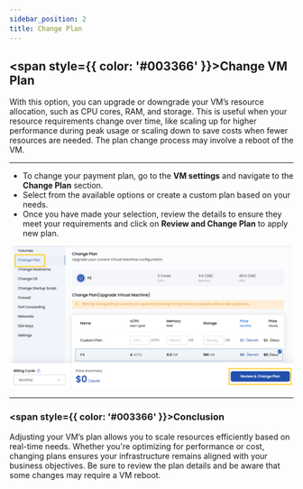 ```yaml
---
sidebar_position: 2
title: Change Plan
---
```


## <span style={{ color: '#003366' }}>Change VM Plan</span>

With this option, you can upgrade or downgrade your VM’s resource allocation, such as CPU cores, RAM, and storage. This is useful when your resource requirements change over time, like scaling up for higher performance during peak usage or scaling down to save costs when fewer resources are needed. The plan change process may involve a reboot of the VM.

----------

- To change your payment plan, go to the **VM settings** and navigate to the **Change Plan** section.  
- Select from the available options or create a custom plan based on your needs.  
- Once you have made your selection, review the details to ensure they meet your requirements and click on **Review and Change Plan** to apply new plan. 

![Change VM Plan](../vmimages/vm-change-plans.png)

----------

### <span style={{ color: '#003366' }}>Conclusion</span>

Adjusting your VM’s plan allows you to scale resources efficiently based on real-time needs. Whether you're optimizing for performance or cost, changing plans ensures your infrastructure remains aligned with your business objectives. Be sure to review the plan details and be aware that some changes may require a VM reboot.
